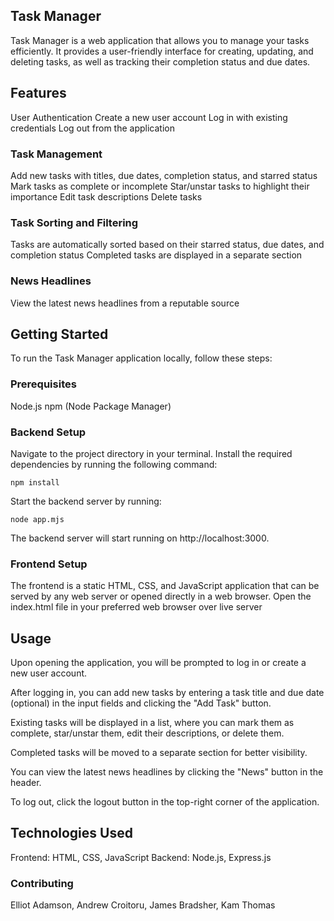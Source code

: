 ## Task Manager

Task Manager is a web application that allows you to manage your tasks efficiently. It provides a user-friendly interface for creating, updating, and deleting tasks, as well as tracking their completion status and due dates.
## Features
User Authentication
Create a new user account
Log in with existing credentials
Log out from the application
### Task Management
Add new tasks with titles, due dates, completion status, and starred status
Mark tasks as complete or incomplete
Star/unstar tasks to highlight their importance
Edit task descriptions
Delete tasks
### Task Sorting and Filtering
Tasks are automatically sorted based on their starred status, due dates, and completion status
Completed tasks are displayed in a separate section
### News Headlines
View the latest news headlines from a reputable source

## Getting Started

To run the Task Manager application locally, follow these steps:
### Prerequisites
Node.js
npm (Node Package Manager)
### Backend Setup
Navigate to the project directory in your terminal.
Install the required dependencies by running the following command:
```
npm install
```
Start the backend server by running:
```
node app.mjs
```
The backend server will start running on http://localhost:3000.
### Frontend Setup
The frontend is a static HTML, CSS, and JavaScript application that can be served by any web server or opened directly in a web browser.
Open the index.html file in your preferred web browser over live server
## Usage
Upon opening the application, you will be prompted to log in or create a new user account.

After logging in, you can add new tasks by entering a task title and due date (optional) in the input fields and clicking the "Add Task" button.

Existing tasks will be displayed in a list, where you can mark them as complete, star/unstar them, edit their descriptions, or delete them.

Completed tasks will be moved to a separate section for better visibility.

You can view the latest news headlines by clicking the "News" button in the header.

To log out, click the logout button in the top-right corner of the application.
## Technologies Used
Frontend: HTML, CSS, JavaScript
Backend: Node.js, Express.js

### Contributing
Elliot Adamson, Andrew Croitoru, James Bradsher, Kam Thomas
